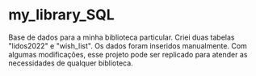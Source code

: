 # my_library_SQL
Base de dados para a minha biblioteca particular. Criei duas tabelas "lidos2022" e "wish_list". Os dados foram inseridos manualmente. Com algumas modificações, esse projeto pode ser replicado para atender as necessidades de qualquer biblioteca.
